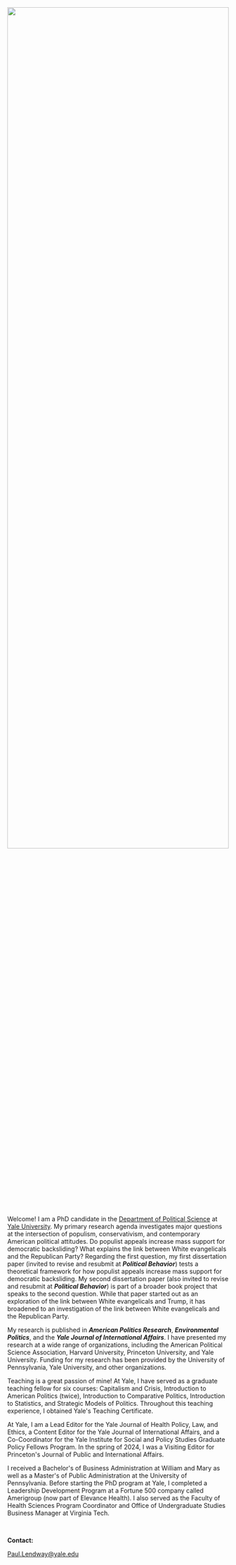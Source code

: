 <head>
<meta name="google-site-verification" content="C8Um20-6MdtkcSlOpJAMTORJyUaPrKQsnPuxmnDJDFk" />
 </head>


 

<img src = "https://user-images.githubusercontent.com/78934389/225647444-7cf7da92-f7c0-40f3-8d5c-e3d1e87c6b1b.png" width = "100%" height = "70%" style = "float:top; margin-right:20px" >



Welcome! I am a PhD candidate in the [Department of Political Science](https://politicalscience.yale.edu/) at [Yale University](https://www.yale.edu/). My primary research agenda investigates major questions at the intersection of populism, conservativism, and contemporary American political attitudes. Do populist appeals increase mass support for democratic backsliding? What explains the link between White evangelicals and the Republican Party? Regarding the first question, my first dissertation paper (invited to revise and resubmit at _**Political Behavior**_) tests a theoretical framework for how populist appeals increase mass support for democratic backsliding. My second dissertation paper (also invited to revise and resubmit at _**Political Behavior**_) is part of a broader book project that speaks to the second question. While that paper started out as an exploration of the link between White evangelicals and Trump, it has broadened to an investigation of the link between White evangelicals and the Republican Party. 

My research is published in _**American Politics Research**_, _**Environmental Politics**_, and the _**Yale Journal of International Affairs**_. I have presented my research at a wide range of organizations, including the American Political Science Association,  Harvard University, Princeton University, and Yale University. Funding for my research has been provided by the University of Pennsylvania, Yale University, and other organizations.

Teaching is a great passion of mine! At Yale, I have served as a graduate teaching fellow for six courses: Capitalism and Crisis, Introduction to American Politics (twice), Introduction to Comparative Politics, Introduction to Statistics, and Strategic Models of Politics. Throughout this teaching experience, I obtained Yale's Teaching Certificate.  

At Yale, I am a Lead Editor for the Yale Journal of Health Policy, Law, and Ethics, a Content Editor for the Yale Journal of International Affairs, and a Co-Coordinator for the Yale Institute for Social and Policy Studies Graduate Policy Fellows Program. In the spring of 2024, I was a Visiting Editor for Princeton's Journal of Public and International Affairs. 

I received a Bachelor's of Business Administration at William and Mary as well as a Master's of Public Administration at the University of Pennsylvania. Before starting the PhD program at Yale, I completed a Leadership Development Program at a Fortune 500 company called Amerigroup (now part of Elevance Health). I also served as the Faculty of Health Sciences Program Coordinator and Office of Undergraduate Studies Business Manager at Virginia Tech. 




 &nbsp;
 
**Contact:**

Paul.Lendway@yale.edu




 &nbsp;
 




